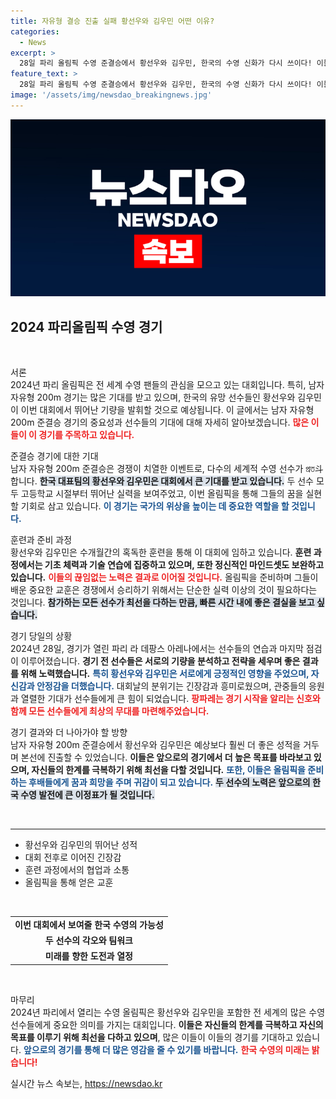 ```yaml
---
title: 자유형 결승 진출 실패 황선우와 김우민 어떤 이유?
categories:
  - News
excerpt: >
  28일 파리 올림픽 수영 준결승에서 황선우와 김우민, 한국의 수영 신화가 다시 쓰이다! 이들의 불꽃 튀는 경쟁은 무엇을 예고할까? 클릭하여 그 열기를 느껴보세요!
feature_text: >
  28일 파리 올림픽 수영 준결승에서 황선우와 김우민, 한국의 수영 신화가 다시 쓰이다! 이들의 불꽃 튀는 경쟁은 무엇을 예고할까? 클릭하여 그 열기를 느껴보세요!
image: '/assets/img/newsdao_breakingnews.jpg'
---
```


<p><img src="/assets/img/newsdao_breakingnews.jpg" alt="cryptoinkorea 속보" /></p>

<h2 data-ke-size="size26">2024 파리올림픽 수영 경기</h2>

<p data-ke-size="size16">&nbsp;</p>

<p>서론<br />
2024년 파리 올림픽은 전 세계 수영 팬들의 관심을 모으고 있는 대회입니다. 특히, 남자 자유형 200m 경기는 많은 기대를 받고 있으며, 한국의 유망 선수들인 황선우와 김우민이 이번 대회에서 뛰어난 기량을 발휘할 것으로 예상됩니다. 이 글에서는 남자 자유형 200m 준결승 경기의 중요성과 선수들의 기대에 대해 자세히 알아보겠습니다. <b><span style="color: #ee2323;">많은 이들이 이 경기를 주목하고 있습니다.</span></b></p>

<p>준결승 경기에 대한 기대<br />
남자 자유형 200m 준결승은 경쟁이 치열한 이벤트로, 다수의 세계적 수영 선수가 প্রত斗합니다. <b><span style="background-color: #21538527;">한국 대표팀의 황선우와 김우민은 대회에서 큰 기대를 받고 있습니다.</span></b> 두 선수 모두 고등학교 시절부터 뛰어난 실력을 보여주었고, 이번 올림픽을 통해 그들의 꿈을 실현할 기회로 삼고 있습니다. <b><span style="color: #1a5490;">이 경기는 국가의 위상을 높이는 데 중요한 역할을 할 것입니다.</span></b></p>

<p>훈련과 준비 과정<br />
황선우와 김우민은 수개월간의 혹독한 훈련을 통해 이 대회에 임하고 있습니다. <b>훈련 과정에서는 기초 체력과 기술 연습에 집중하고 있으며, 또한 정신적인 마인드셋도 보완하고 있습니다.</b> <b><span style="color: #ee2323;">이들의 끊임없는 노력은 결과로 이어질 것입니다.</span></b> 올림픽을 준비하며 그들이 배운 중요한 교훈은 경쟁에서 승리하기 위해서는 단순한 실력 이상의 것이 필요하다는 것입니다. <b><span style="background-color: #21538527;">참가하는 모든 선수가 최선을 다하는 만큼, 빠른 시간 내에 좋은 결실을 보고 싶습니다.</span></b></p>

<p>경기 당일의 상황<br />
2024년 28일, 경기가 열린 파리 라 데팡스 아레나에서는 선수들의 연습과 마지막 점검이 이루어졌습니다. <b>경기 전 선수들은 서로의 기량을 분석하고 전략을 세우며 좋은 결과를 위해 노력했습니다.</b> <b><span style="color: #1a5490;">특히 황선우와 김우민은 서로에게 긍정적인 영향을 주었으며, 자신감과 안정감을 더했습니다.</span></b> 대회날의 분위기는 긴장감과 흥미로웠으며, 관중들의 응원과 열렬한 기대가 선수들에게 큰 힘이 되었습니다. <b><span style="color: #ee2323;">팡파레는 경기 시작을 알리는 신호와 함께 모든 선수들에게 최상의 무대를 마련해주었습니다.</span></b></p>

<p>경기 결과와 더 나아가야 할 방향<br />
남자 자유형 200m 준결승에서 황선우와 김우민은 예상보다 훨씬 더 좋은 성적을 거두며 본선에 진출할 수 있었습니다. <b>이들은 앞으로의 경기에서 더 높은 목표를 바라보고 있으며, 자신들의 한계를 극복하기 위해 최선을 다할 것입니다.</b> <b><span style="color: #1a5490;">또한, 이들은 올림픽을 준비하는 후배들에게 꿈과 희망을 주며 귀감이 되고 있습니다.</span></b> <b><span style="background-color: #21538527;">두 선수의 노력은 앞으로의 한국 수영 발전에 큰 이정표가 될 것입니다.</span></b></p>

<p data-ke-size="size16">&nbsp;</p>

<hr>

<ul>
  <li>황선우와 김우민의 뛰어난 성적</li>
  <li>대회 전후로 이어진 긴장감</li>
  <li>훈련 과정에서의 협업과 소통</li>
  <li>올림픽을 통해 얻은 교훈</li>
</ul>

<p data-ke-size="size16">&nbsp;</p>

<table style="width: 100%;">
  <tr>
    <td style="text-align: center; height: 17px;"><b>이번 대회에서 보여줄 한국 수영의 가능성</b></td>
  </tr>
  <tr>
    <td style="text-align: center; height: 17px;"><b>두 선수의 각오와 팀워크</b></td>
  </tr>
  <tr>
    <td style="text-align: center; height: 17px;"><b>미래를 향한 도전과 열정</b></td>
  </tr>
</table>

<p data-ke-size="size16">&nbsp;</p>

<p>마무리<br />
2024년 파리에서 열리는 수영 올림픽은 황선우와 김우민을 포함한 전 세계의 많은 수영 선수들에게 중요한 의미를 가지는 대회입니다. <b>이들은 자신들의 한계를 극복하고 자신의 목표를 이루기 위해 최선을 다하고 있으며</b>, 많은 이들이 이들의 경기를 기대하고 있습니다. <b><span style="color: #1a5490;">앞으로의 경기를 통해 더 많은 영감을 줄 수 있기를 바랍니다.</span></b> <b><span style="color: #ee2323;">한국 수영의 미래는 밝습니다!</span></b></p>
실시간 뉴스 속보는, <a href="https://newsdao.kr" rel="dofollow">https://newsdao.kr</a>


